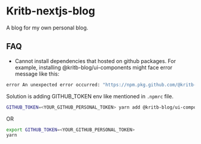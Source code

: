 # Kritb-nextjs-blog
A blog for my own personal blog.


## FAQ
- Cannot install dependencies that hosted on github packages. For example, installing @kritb-blog/ui-components might face error message like this:
```bash
error An unexpected error occurred: "https://npm.pkg.github.com/@kritb-blog%2fui-components: Your request could not be authenticated by the GitHub Packages service. Please ensure your access token is valid and has the appropriate scopes configured.".
```
Solution is adding GITHUB_TOKEN env like mentioned in `.npmrc` file.
```bash
GITHUB_TOKEN=<YOUR_GITHUB_PERSONAL_TOKEN> yarn add @kritb-blog/ui-components
```
OR
```bash
export GITHUB_TOKEN=<YOUR_GITHUB_PERSONAL_TOKEN>
yarn
```